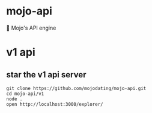 # mojo-api
🦍 Mojo's API engine 


# v1 api

## star the v1 api server
```
git clone https://github.com/mojodating/mojo-api.git
cd mojo-api/v1
node .
open http://localhost:3000/explorer/
```
